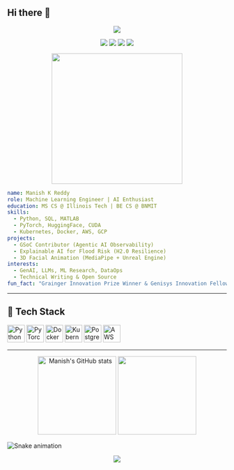 ## Hi there 👋

<p align="center">
  <img src="https://capsule-render.vercel.app/api?text=Hey%20There!%20👋%20I'm%20Manish%20K%20Reddy&animation=fadeIn&type=waving&color=gradient&height=120"/>
</p>

<p align="center">
  <a href="mailto:kreddy.manish@gmail.com"><img src="https://img.shields.io/badge/Email-D14836?style=for-the-badge&logo=gmail&logoColor=white"/></a>
  <a href="https://manishkreddy.com"><img src="https://img.shields.io/badge/Website-000000?style=for-the-badge&logo=About.me&logoColor=white"/></a>
  <a href="https://www.linkedin.com/in/manishkreddy"><img src="https://img.shields.io/badge/LinkedIn-blue?style=for-the-badge&logo=linkedin&logoColor=white"/></a>
  <a href="https://www.kaggle.com/manishkreddy"><img src="https://img.shields.io/badge/Kaggle-20BEFF?style=for-the-badge&logo=kaggle&logoColor=white"/></a>
</p>

<p align="center">
  <!-- Replace with a relevant/fun GIF of your choice -->
  <img src="YOUR_GIF_URL" width="300"/>
</p>

```yaml
name: Manish K Reddy
role: Machine Learning Engineer | AI Enthusiast
education: MS CS @ Illinois Tech | BE CS @ BNMIT
skills:
  - Python, SQL, MATLAB
  - PyTorch, HuggingFace, CUDA
  - Kubernetes, Docker, AWS, GCP
projects:
  - GSoC Contributor (Agentic AI Observability)
  - Explainable AI for Flood Risk (H2.0 Resilience)
  - 3D Facial Animation (MediaPipe + Unreal Engine)
interests:
  - GenAI, LLMs, ML Research, DataOps
  - Technical Writing & Open Source
fun_fact: "Grainger Innovation Prize Winner & Genisys Innovation Fellow"
```

---

<h2>🚀 Tech Stack</h2>
<p align="left">
  <img src="https://cdn.jsdelivr.net/gh/devicons/devicon/icons/python/python-original.svg" alt="Python" width="40"/>
  <img src="https://cdn.jsdelivr.net/gh/devicons/devicon/icons/pytorch/pytorch-original.svg" alt="PyTorch" width="40"/>
  <img src="https://cdn.jsdelivr.net/gh/devicons/devicon/icons/docker/docker-original.svg" alt="Docker" width="40"/>
  <img src="https://cdn.jsdelivr.net/gh/devicons/devicon/icons/kubernetes/kubernetes-plain.svg" alt="Kubernetes" width="40"/>
  <img src="https://cdn.jsdelivr.net/gh/devicons/devicon/icons/postgresql/postgresql-original.svg" alt="PostgreSQL" width="40"/>
  <img src="https://cdn.jsdelivr.net/gh/devicons/devicon/icons/aws/aws-original.svg" alt="AWS" width="40"/>
  <!-- Add more icons as needed -->
</p>

---

<p align="center">
  <img src="https://github-readme-stats.vercel.app/api?username=kredd10&show_icons=true&theme=radical" alt="Manish's GitHub stats" height="180"/>
  <img src="https://github-readme-stats.vercel.app/api/top-langs/?username=kredd10&layout=compact&theme=radical" height="180"/>
</p>

![Snake animation](https://github.com/kredd10/kredd10/blob/output/github-contribution-grid-snake.svg)

<p align="center">
  <img src="https://capsule-render.vercel.app/api?section=footer&type=waving&color=gradient&height=100"/>
</p>
